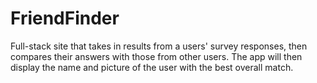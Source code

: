 # FriendFinder
Full-stack site that takes in results from a users' survey responses, then compares their answers with those from other users. The app will then display the name and picture of the user with the best overall match. 

